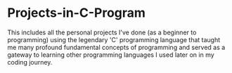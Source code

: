# Projects-in-C-Program
This includes all the personal projects I've done (as a beginner to programming) using the legendary 'C' programming language that taught me many profound fundamental concepts of programming and served as a gateway to learning other programming languages I used later on in my coding journey.
